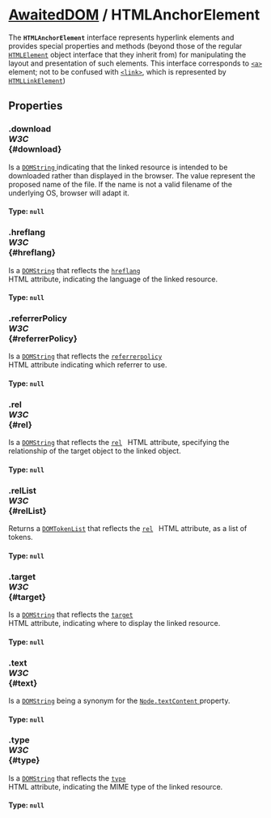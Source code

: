 # [AwaitedDOM](/docs/basic-interfaces/awaited-dom) <span>/</span> HTMLAnchorElement

<div class='overview'>The <strong><code>HTMLAnchorElement</code></strong> interface represents hyperlink elements and provides special properties and methods (beyond those of the regular <a href="/en-US/docs/Web/API/HTMLElement" title="The HTMLElement interface represents any HTML element. Some elements directly implement this interface, while others implement it via an interface that inherits it."><code>HTMLElement</code></a> object interface that they inherit from) for manipulating the layout and presentation of such elements. This interface corresponds to <code><a href="/en-US/docs/Web/HTML/Element/a">&lt;a&gt;</a></code> element; not to be confused with <code><a href="/en-US/docs/Web/HTML/Element/link">&lt;link&gt;</a></code>, which is represented by <code><a href="/en-US/docs/Web/API/HTMLLinkElement">HTMLLinkElement</a></code>)</div>

## Properties

### .download <div class="specs"><i>W3C</i></div> {#download}

Is a <a href="/en-US/docs/Web/API/DOMString" title="DOMString is a UTF-16 String. As JavaScript already uses such strings, DOMString is mapped directly to a String."><code>DOMString</code>
</a> indicating that the linked resource is intended to be downloaded rather than displayed in the browser. The value represent the proposed name of the file. If the name is not a valid filename of the underlying OS, browser will adapt it.

#### **Type**: `null`

### .hreflang <div class="specs"><i>W3C</i></div> {#hreflang}

Is a <a href="/en-US/docs/Web/API/DOMString" title="DOMString is a UTF-16 String. As JavaScript already uses such strings, DOMString is mapped directly to a String."><code>DOMString</code></a> that reflects the <code><a href="/en-US/docs/Web/HTML/Element/a#attr-hreflang">hreflang</a>
</code> HTML attribute, indicating the language of the linked resource.

#### **Type**: `null`

### .referrerPolicy <div class="specs"><i>W3C</i></div> {#referrerPolicy}

Is a <a href="/en-US/docs/Web/API/DOMString" title="DOMString is a UTF-16 String. As JavaScript already uses such strings, DOMString is mapped directly to a String."><code>DOMString</code></a> that reflects the <code><a href="/en-US/docs/Web/HTML/Element/a#attr-referrerpolicy">referrerpolicy</a>
</code> HTML attribute indicating which referrer to use.

#### **Type**: `null`

### .rel <div class="specs"><i>W3C</i></div> {#rel}

Is a <a href="/en-US/docs/Web/API/DOMString" title="DOMString is a UTF-16 String. As JavaScript already uses such strings, DOMString is mapped directly to a String."><code>DOMString</code></a> that reflects the <code><a href="/en-US/docs/Web/HTML/Element/a#attr-rel">rel</a>
</code> HTML attribute, specifying the relationship of the target object to the linked object.

#### **Type**: `null`

### .relList <div class="specs"><i>W3C</i></div> {#relList}

Returns a <a href="/en-US/docs/Web/API/DOMTokenList" title="The DOMTokenList interface represents a set of space-separated tokens. Such a set is returned by Element.classList, HTMLLinkElement.relList, HTMLAnchorElement.relList, HTMLAreaElement.relList, HTMLIframeElement.sandbox, or HTMLOutputElement.htmlFor. It is indexed beginning with 0 as with JavaScript Array objects. DOMTokenList is always case-sensitive."><code>DOMTokenList</code></a> that reflects the <code><a href="/en-US/docs/Web/HTML/Element/a#attr-rel">rel</a>
</code> HTML attribute, as a list of tokens.

#### **Type**: `null`

### .target <div class="specs"><i>W3C</i></div> {#target}

Is a <a href="/en-US/docs/Web/API/DOMString" title="DOMString is a UTF-16 String. As JavaScript already uses such strings, DOMString is mapped directly to a String."><code>DOMString</code></a> that reflects the <code><a href="/en-US/docs/Web/HTML/Element/a#attr-target">target</a>
</code> HTML attribute, indicating where to display the linked resource.

#### **Type**: `null`

### .text <div class="specs"><i>W3C</i></div> {#text}

Is a <a href="/en-US/docs/Web/API/DOMString" title="DOMString is a UTF-16 String. As JavaScript already uses such strings, DOMString is mapped directly to a String."><code>DOMString</code></a> being a synonym for the <a href="/en-US/docs/Web/API/Node/textContent" title="The textContent property of the Node interface represents the text content of the node and its descendants."><code>Node.textContent</code>
</a> property.

#### **Type**: `null`

### .type <div class="specs"><i>W3C</i></div> {#type}

Is a <a href="/en-US/docs/Web/API/DOMString" title="DOMString is a UTF-16 String. As JavaScript already uses such strings, DOMString is mapped directly to a String."><code>DOMString</code></a> that reflects the <code><a href="/en-US/docs/Web/HTML/Element/a#attr-type">type</a>
</code> HTML attribute, indicating the MIME type of the linked resource.

#### **Type**: `null`
